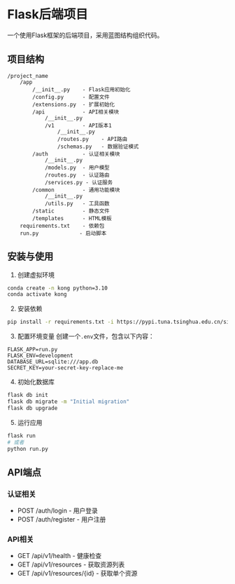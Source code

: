 # Flask后端项目

一个使用Flask框架的后端项目，采用蓝图结构组织代码。

## 项目结构

```
/project_name
    /app
        /__init__.py    - Flask应用初始化
        /config.py      - 配置文件
        /extensions.py  - 扩展初始化
        /api            - API相关模块
            /__init__.py
            /v1         - API版本1
                /__init__.py
                /routes.py    - API路由
                /schemas.py   - 数据验证模式
        /auth           - 认证相关模块
            /__init__.py
            /models.py  - 用户模型
            /routes.py  - 认证路由
            /services.py - 认证服务
        /common         - 通用功能模块
            /__init__.py
            /utils.py   - 工具函数
        /static         - 静态文件
        /templates      - HTML模板
    requirements.txt    - 依赖包
    run.py             - 启动脚本
```

## 安装与使用

1. 创建虚拟环境
```bash
conda create -n kong python=3.10
conda activate kong 
```

2. 安装依赖
```bash
pip install -r requirements.txt -i https://pypi.tuna.tsinghua.edu.cn/simple
```

3. 配置环境变量
创建一个`.env`文件，包含以下内容：
```
FLASK_APP=run.py
FLASK_ENV=development
DATABASE_URL=sqlite:///app.db
SECRET_KEY=your-secret-key-replace-me
```

4. 初始化数据库
```bash
flask db init
flask db migrate -m "Initial migration"
flask db upgrade
```

5. 运行应用
```bash
flask run
# 或者
python run.py
```

## API端点

### 认证相关

- POST /auth/login - 用户登录
- POST /auth/register - 用户注册

### API相关

- GET /api/v1/health - 健康检查
- GET /api/v1/resources - 获取资源列表
- GET /api/v1/resources/{id} - 获取单个资源 